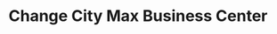 ---
title: "Change City Max Business Center"
url: /ganta/change-city-max-business-center/
shop: Lebensmittel
---